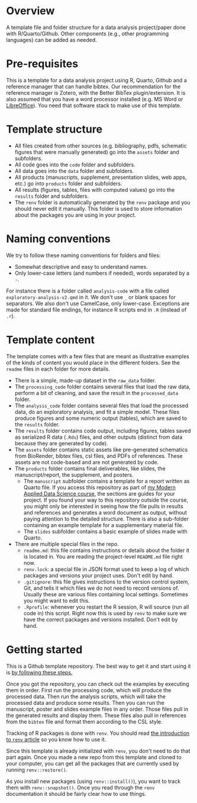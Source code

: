 # Overview

A template file and folder structure for a data analysis project/paper done with R/Quarto/Github. Other components (e.g., other programming languages) can be added as needed. 


# Pre-requisites

This is a template for a data analysis project using R, Quarto, Github and a reference manager that can handle bibtex. Our recommendation for the reference manager is Zotero, with the Better BibTex plugin/extension. It is also assumed that you have a word processor installed (e.g. MS Word or [LibreOffice](https://www.libreoffice.org/)). You need that software stack to make use of this template.


# Template structure

* All files created from other sources (e.g. bibliography, pdfs, schematic figures that were manually generated) go into the `assets` folder and subfolders.
* All code goes into the `code` folder and subfolders.
* All data goes into the `data` folder and subfolders.
* All products (manuscripts, supplement, presentation slides, web apps, etc.) go into `products` folder and subfolders.
* All results (figures, tables, files with computed values) go into the `results` folder and subfolders.
* The `renv` folder is automatically generated by the `renv` package and you
should never edit it manually. This folder is used to store information about
the packages you are using in your project.


# Naming conventions

We try to follow these naming conventions for folders and files: 

* Somewhat descriptive and easy to understand names.
* Only lower-case letters (and numbers if needed), words separated by a `-`. 

For instance there is a folder called `analysis-code` with a file called `exploratory-analysis-v2.qmd` in it. We don't use `_` or blank spaces for separators. We also don't use CamelCase, only lower-case. Exceptions are made for standard file endings, for instance R scripts end in `.R` (instead of `.r`).



# Template content 

The template comes with a few files that are meant as illustrative examples of the kinds of content you would place in the different folders. See the `readme` files in each folder for more details.

* There is a simple, made-up dataset in the `raw_data` folder. 
* The `processing_code` folder contains several files that load the raw data, perform a bit of cleaning, and save the result in the `processed_data` folder. 
* The `analysis_code` folder contains several files that load the processed data, do an exploratory analysis, and fit a simple model. These files produce figures and some numeric output (tables), which are saved to the `results` folder.
* The `results` folder contains code output, including figures, tables saved as serialized R data (`.Rds`) files, and other outputs (distinct from data because they are generated by code).
* The `assets` folder contains static assets like pre-generated schematics from BioRender, bibtex files, csl files, and PDFs of references. These assets are not code-based and are not generated by code.
* The `products` folder contains final deliverables, like slides, the manuscript/report, the supplement, and posters.
  * The  `manuscript` subfolder contains a template for a report written as Quarto file. If you access this repository as part of [my Modern Applied Data Science course](https://andreashandel.github.io/MADAcourse/), the sections are guides for your project. If you found your way to this repository outside the course, you might only be interested in seeing how the file pulls in results and references and generates a word document as output, without paying attention to the detailed structure. There is also a sub-folder containing an example template for a supplementary material file.
  * The `slides` subfolder contains a basic example of slides made with Quarto.
* There are multiple special files in the repo.
  * `readme.md`: this file contains instructions or details about the folder it
  is located in. You are reading the project-level `README.md` file right now.
  * `renv.lock`: a special file in JSON format used to keep a log of which
  packages and versions your project uses. Don't edit by hand.
  * `.gitignore`: this file gives instructions to the version control system,
  Git, and tells it which files we do not need to record versions of. Usually
  these are various files containing local settings. Sometimes you might want to edit this.
  * `.Rprofile`: whenever you restart the R session, R will source (run all
  code in) this script. Right now this is used by `renv` to make sure we have
  the correct packages and versions installed. Don't edit by hand.


# Getting started

This is a Github template repository. The best way to get it and start using it is [by following these steps.](https://help.github.com/en/articles/creating-a-repository-from-a-template)

Once you got the repository, you can check out the examples by executing them in order. First run the processing code, which will produce the processed data. Then run the analysis scripts, which will take the processed data and produce some results. Then you can run the manuscript, poster and slides example files in any order. Those files pull in the generated results and display them. These files also pull in references from the `bibtex` file and format them according to the CSL style.

Tracking of R packages is done with `renv`. You should read [the introduction to `renv` article](https://rstudio.github.io/renv/articles/renv.html) so you know how to use it.

Since this template is already initialized with `renv`, you don't need to do that part again. Once you made a new repo from this template and cloned to your computer, you can get all the packages that are currently used by running `renv::restore()`.

As you install new packages (using `renv::install()`), you want to track them with `renv::snapshot()`. Once you read through the `renv` documentation it should be fairly clear how to use things.



